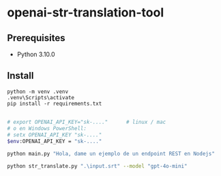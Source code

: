 # openai-str-translation-tool

## Prerequisites

- Python 3.10.0

## Install

```
python -m venv .venv
.venv\Scripts\activate
pip install -r requirements.txt
```

##

```bash
# export OPENAI_API_KEY="sk-...."      # linux / mac
# o en Windows PowerShell:
# setx OPENAI_API_KEY "sk-...."
$env:OPENAI_API_KEY = "sk-...."

python main.py "Hola, dame un ejemplo de un endpoint REST en Nodejs"
```

```bash
python str_translate.py ".\input.srt" --model "gpt-4o-mini"
```
